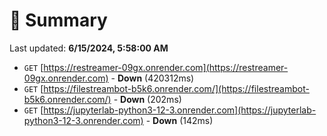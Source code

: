 # 📖 Summary
Last updated: **6/15/2024, 5:58:00 AM**

- `GET` [https://restreamer-09gx.onrender.com](https://restreamer-09gx.onrender.com) - **Down** (420312ms)
- `GET` [https://filestreambot-b5k6.onrender.com/](https://filestreambot-b5k6.onrender.com/) - **Down** (202ms)
- `GET` [https://jupyterlab-python3-12-3.onrender.com](https://jupyterlab-python3-12-3.onrender.com) - **Down** (142ms)
